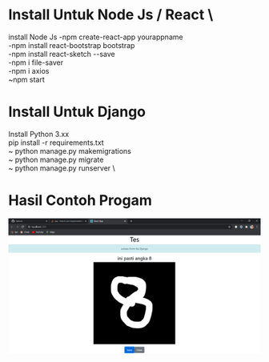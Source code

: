 # Install Untuk Node Js / React \
install Node Js
-npm create-react-app yourappname \
-npm install react-bootstrap bootstrap \
-npm install react-sketch --save \
-npm i file-saver\
-npm i axios\
~npm start

# Install Untuk Django
Install Python 3.xx \
pip install -r requirements.txt \
~ python manage.py makemigrations \
~ python manage.py migrate \
~ python manage.py runserver \


# Hasil Contoh Progam

![Screenshot](Untitled.png)
